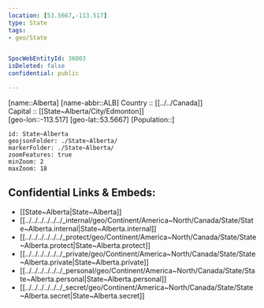 ```yaml
---
location: [53.5667,-113.517] 
type: State
tags:
- geo/State


SpocWebEntityId: 36003
isDeleted: false
confidential: public

---
```

[name::Alberta] 
[name-abbr::ALB] 
Country :: [[../../Canada]]  
Capital :: [[State~Alberta/City/Edmonton]]  
[geo-lon::-113.517] 
[geo-lat::53.5667] 
[Population::] 



```leaflet
id: State~Alberta
geojsonFolder: ./State~Alberta/
markerFolder: ./State~Alberta/
zoomFeatures: true 
minZoom: 2 
maxZoom: 18
```


## Confidential Links & Embeds: 
- [[State~Alberta|State~Alberta]]  
- [[../../../../../../_internal/geo/Continent/America~North/Canada/State/State~Alberta.internal|State~Alberta.internal]] 
- [[../../../../../../_protect/geo/Continent/America~North/Canada/State/State~Alberta.protect|State~Alberta.protect]] 
- [[../../../../../../_private/geo/Continent/America~North/Canada/State/State~Alberta.private|State~Alberta.private]] 
- [[../../../../../../_personal/geo/Continent/America~North/Canada/State/State~Alberta.personal|State~Alberta.personal]] 
- [[../../../../../../_secret/geo/Continent/America~North/Canada/State/State~Alberta.secret|State~Alberta.secret]] 
